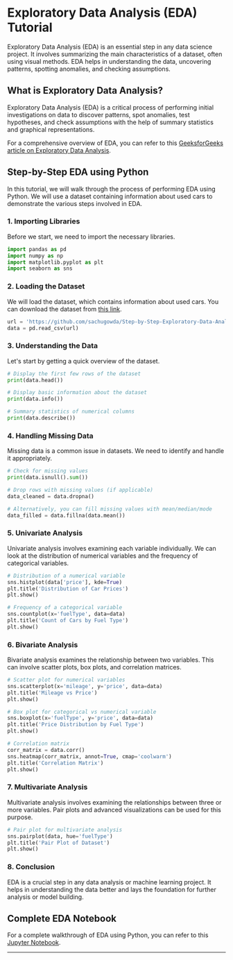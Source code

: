 
# Exploratory Data Analysis (EDA) Tutorial

Exploratory Data Analysis (EDA) is an essential step in any data science project. It involves summarizing the main characteristics of a dataset, often using visual methods. EDA helps in understanding the data, uncovering patterns, spotting anomalies, and checking assumptions.

## What is Exploratory Data Analysis?

Exploratory Data Analysis (EDA) is a critical process of performing initial investigations on data to discover patterns, spot anomalies, test hypotheses, and check assumptions with the help of summary statistics and graphical representations.

For a comprehensive overview of EDA, you can refer to this [GeeksforGeeks article on Exploratory Data Analysis](https://www.geeksforgeeks.org/what-is-exploratory-data-analysis/).

## Step-by-Step EDA using Python

In this tutorial, we will walk through the process of performing EDA using Python. We will use a dataset containing information about used cars to demonstrate the various steps involved in EDA.

### 1. Importing Libraries

Before we start, we need to import the necessary libraries.

```python
import pandas as pd
import numpy as np
import matplotlib.pyplot as plt
import seaborn as sns
```

### 2. Loading the Dataset

We will load the dataset, which contains information about used cars. You can download the dataset from [this link](https://github.com/sachugowda/Step-by-Step-Exploratory-Data-Analysis-EDA-using-Python/blob/main/used_cars_data.csv).

```python
url = 'https://github.com/sachugowda/Step-by-Step-Exploratory-Data-Analysis-EDA-using-Python/blob/main/used_cars_data.csv'
data = pd.read_csv(url)
```

### 3. Understanding the Data

Let's start by getting a quick overview of the dataset.

```python
# Display the first few rows of the dataset
print(data.head())

# Display basic information about the dataset
print(data.info())

# Summary statistics of numerical columns
print(data.describe())
```

### 4. Handling Missing Data

Missing data is a common issue in datasets. We need to identify and handle it appropriately.

```python
# Check for missing values
print(data.isnull().sum())

# Drop rows with missing values (if applicable)
data_cleaned = data.dropna()

# Alternatively, you can fill missing values with mean/median/mode
data_filled = data.fillna(data.mean())
```

### 5. Univariate Analysis

Univariate analysis involves examining each variable individually. We can look at the distribution of numerical variables and the frequency of categorical variables.

```python
# Distribution of a numerical variable
sns.histplot(data['price'], kde=True)
plt.title('Distribution of Car Prices')
plt.show()

# Frequency of a categorical variable
sns.countplot(x='fuelType', data=data)
plt.title('Count of Cars by Fuel Type')
plt.show()
```

### 6. Bivariate Analysis

Bivariate analysis examines the relationship between two variables. This can involve scatter plots, box plots, and correlation matrices.

```python
# Scatter plot for numerical variables
sns.scatterplot(x='mileage', y='price', data=data)
plt.title('Mileage vs Price')
plt.show()

# Box plot for categorical vs numerical variable
sns.boxplot(x='fuelType', y='price', data=data)
plt.title('Price Distribution by Fuel Type')
plt.show()

# Correlation matrix
corr_matrix = data.corr()
sns.heatmap(corr_matrix, annot=True, cmap='coolwarm')
plt.title('Correlation Matrix')
plt.show()
```

### 7. Multivariate Analysis

Multivariate analysis involves examining the relationships between three or more variables. Pair plots and advanced visualizations can be used for this purpose.

```python
# Pair plot for multivariate analysis
sns.pairplot(data, hue='fuelType')
plt.title('Pair Plot of Dataset')
plt.show()
```

### 8. Conclusion

EDA is a crucial step in any data analysis or machine learning project. It helps in understanding the data better and lays the foundation for further analysis or model building.

## Complete EDA Notebook

For a complete walkthrough of EDA using Python, you can refer to this [Jupyter Notebook](https://github.com/sachugowda/Step-by-Step-Exploratory-Data-Analysis-EDA-using-Python/blob/main/DataSciecne_Beginner.ipynb).

---
